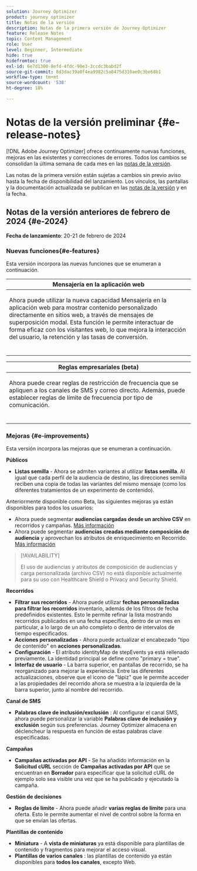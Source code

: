 ```yaml
---
solution: Journey Optimizer
product: journey optimizer
title: Notas de la versión
description: Notas de la primera versión de Journey Optimizer
feature: Release Notes
topic: Content Management
role: User
level: Beginner, Intermediate
hide: true
hidefromtoc: true
exl-id: 6e7d1300-8efd-4fdc-90e3-3ccdc3babd2f
source-git-commit: 8d3dac39a0f4ea9982c5a8475d310ae0c3be68b1
workflow-type: tm+mt
source-wordcount: '538'
ht-degree: 18%

---
```


# Notas de la versión preliminar {#e-release-notes}

[!DNL Adobe Journey Optimizer] ofrece continuamente nuevas funciones, mejoras en las existentes y correcciones de errores. Todos los cambios se consolidan la última semana de cada mes en las [notas de la versión](release-notes.md).

Las notas de la primera versión están sujetas a cambios sin previo aviso hasta la fecha de disponibilidad del lanzamiento. Los vínculos, las pantallas y la documentación actualizada se publican en las [notas de la versión](release-notes.md) y en la fecha.

## Notas de la versión anteriores de febrero de 2024 {#e-2024}

**Fecha de lanzamiento**: 20-21 de febrero de 2024

### Nuevas funciones{#e-features}

Esta versión incorpora las nuevas funciones que se enumeran a continuación.


<table>
<thead>
<tr>
<th><strong>Mensajería en la aplicación web</strong><br/></th>
</tr>
</thead>
<tbody>
<tr>
<td>
<p>Ahora puede utilizar la nueva capacidad Mensajería en la aplicación web para mostrar contenido personalizado directamente en sitios web, a través de mensajes de superposición modal. Esta función le permite interactuar de forma eficaz con los visitantes web, lo que mejora la interacción del usuario, la retención y las tasas de conversión.<br/><br/></p>
<!--img src="assets/do-not-localize/computed-attributes.gif"-->
</tr>
</tbody>
</table>


<table>
<thead>
<tr>
<th><strong>Reglas empresariales (beta)</strong><br/></th>
</tr>
</thead>
<tbody>
<tr>
<td>
<p>Ahora puede crear reglas de restricción de frecuencia que se apliquen a los canales de SMS y correo directo. Además, puede establecer reglas de límite de frecuencia por tipo de comunicación.<br/><br/></p>
<!--img src="assets/do-not-localize/computed-attributes.gif"-->
</tr>
</tbody>
</table>



### Mejoras {#e-improvements}

Esta versión incorpora las mejoras que se enumeran a continuación.

**Públicos**

* **Listas semilla** - Ahora se admiten variantes al utilizar **listas semilla**. Al igual que cada perfil de la audiencia de destino, las direcciones semilla reciben una copia de todas las variantes del mismo mensaje (como los diferentes tratamientos de un experimento de contenido).

Anteriormente disponible como Beta, las siguientes mejoras ya están disponibles para todos los usuarios:

* Ahora puede segmentar **audiencias cargadas desde un archivo CSV** en recorridos y campañas. [Más información](../audience/about-audiences.md#segments-in-journey-optimizer)
* Ahora puede segmentar **audiencias creadas mediante composición de audiencia** y aprovechan los atributos de enriquecimiento en Recorrido. [Más información](../building-journeys/read-audience.md)

>[!AVAILABILITY]
>
>El uso de audiencias y atributos de composición de audiencias y carga personalizada (archivo CSV) no está disponible actualmente para su uso con Healthcare Shield o Privacy and Security Shield.

**Recorridos**

* **Filtrar sus recorridos** - Ahora puede utilizar **fechas personalizadas para filtrar los recorridos** inventario, además de los filtros de fecha predefinidos existentes. Esto le permite refinar la lista mostrando recorridos publicados en una fecha específica, dentro de un mes en particular, a lo largo de un año completo o dentro de intervalos de tiempo especificados.
* **Acciones personalizadas** - Ahora puede actualizar el encabezado &quot;tipo de contenido&quot; en **acciones personalizadas**.
* **Configuración** - El atributo identityMap de stepEvents ya está rellenado previamente. La identidad principal se define como &quot;primary = true&quot;.
* **Interfaz de usuario** - La barra superior, en pantallas de recorrido, se ha reorganizado para mejorar la experiencia. Entre las diferentes actualizaciones, observe que el icono de &quot;lápiz&quot; que le permite acceder a las propiedades del recorrido ahora se muestra a la izquierda de la barra superior, junto al nombre del recorrido.

**Canal de SMS**

* **Palabras clave de inclusión/exclusión** : Al configurar el canal SMS, ahora puede personalizar la variable **Palabras clave de inclusión y exclusión** según sus preferencias. Journey Optimizer almacena en déclencheur la respuesta en función de estas palabras clave especificadas.

**Campañas**

* **Campañas activadas por API** - Se ha añadido información en la **Solicitud cURL** sección de **Campañas activadas por API** que se encuentran en **Borrador** para especificar que la solicitud cURL de ejemplo solo sea visible una vez que se ha publicado y ejecutado la campaña.

**Gestión de decisiones**

* **Reglas de límite** - Ahora puede añadir **varias reglas de límite** para una oferta. Esto le permite aumentar el nivel de control sobre la forma en que se envían las ofertas.

**Plantillas de contenido**

* **Miniatura** - A **vista de miniaturas** ya está disponible para plantillas de contenido y fragmentos para mejorar el acceso visual.
* **Plantillas de varios canales** : las plantillas de contenido ya están disponibles para **todos los canales**, excepto Web.